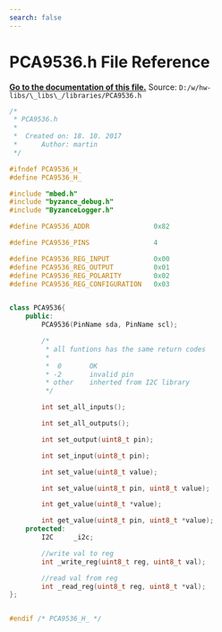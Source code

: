 ```yaml
---
search: false
---
```


# PCA9536.h File Reference

**[Go to the documentation of this file.](_p_c_a9536_8h.md)**
Source: `D:/w/hw-libs/\_libs\_/libraries/PCA9536.h`

    
    
    
    
    
    
    
    
    
      
    
    
    
```cpp
/*
 * PCA9536.h
 *
 *  Created on: 18. 10. 2017
 *      Author: martin
 */

#ifndef PCA9536_H_
#define PCA9536_H_

#include "mbed.h"
#include "byzance_debug.h"
#include "ByzanceLogger.h"

#define PCA9536_ADDR                0x82

#define PCA9536_PINS                4

#define PCA9536_REG_INPUT           0x00
#define PCA9536_REG_OUTPUT          0x01
#define PCA9536_REG_POLARITY        0x02
#define PCA9536_REG_CONFIGURATION   0x03


class PCA9536{
    public:
        PCA9536(PinName sda, PinName scl);

        /*
         * all funtions has the same return codes
         *
         *  0       OK
         * -2       invalid pin
         * other    inherted from I2C library
         */

        int set_all_inputs();

        int set_all_outputs();

        int set_output(uint8_t pin);

        int set_input(uint8_t pin);

        int set_value(uint8_t value);

        int set_value(uint8_t pin, uint8_t value);

        int get_value(uint8_t *value);

        int get_value(uint8_t pin, uint8_t *value);
    protected:
        I2C     _i2c;

        //write val to reg
        int _write_reg(uint8_t reg, uint8_t val);

        //read val from reg
        int _read_reg(uint8_t reg, uint8_t *val);
};


#endif /* PCA9536_H_ */
```


    
  
